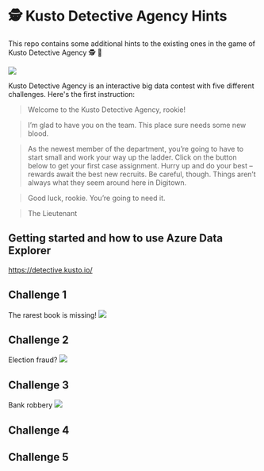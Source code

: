 # 🕵️ Kusto Detective Agency Hints
This repo contains some additional hints to the existing ones in the game of Kusto Detective Agency 🕵️ 🔐

![](https://detective.kusto.io/img/logo-inv.png)

Kusto Detective Agency is an interactive big data contest with five different challenges. Here's the first instruction:

> Welcome to the Kusto Detective Agency, rookie!

> I’m glad to have you on the team. This place sure needs some new blood.

> As the newest member of the department, you’re going to have to start small and work your way up the ladder. Click on the button below to get your first case assignment. Hurry up and do your best – rewards await the best new recruits. Be careful, though. Things aren’t always what they seem around here in Digitown.

> Good luck, rookie. You’re going to need it.

> The Lieutenant

## Getting started and how to use Azure Data Explorer
https://detective.kusto.io/


## Challenge 1
The rarest book is missing!
![](https://detective.kusto.io/img/questions/01-jy6th.png)

## Challenge 2
Election fraud?
![](https://detective.kusto.io/img/questions/02-syh7t.png)

## Challenge 3
Bank robbery
![](https://detective.kusto.io/img/questions/03-gb96s.png)

## Challenge 4

## Challenge 5
